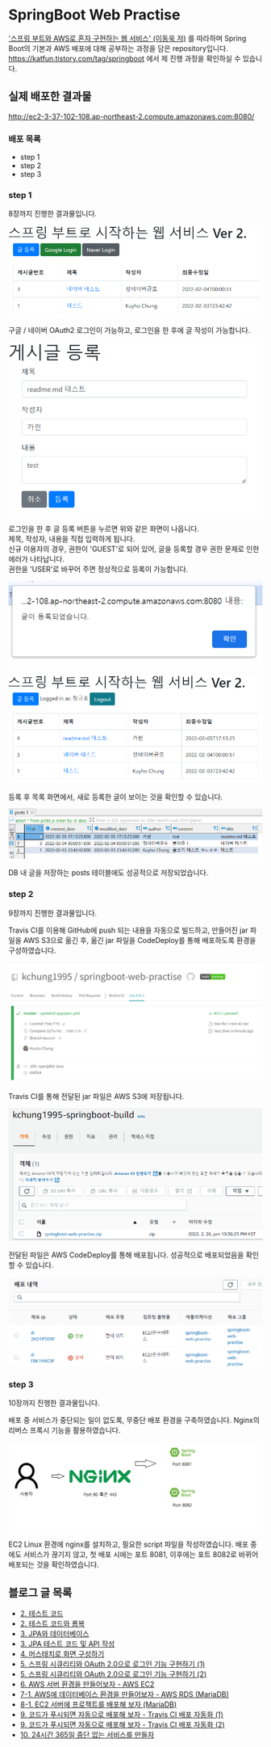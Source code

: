 # SpringBoot Web Practise

['스프링 부트와 AWS로 혼자 구현하는 웹 서비스' (이동욱 저)](http://www.kyobobook.co.kr/product/detailViewKor.laf?ejkGb=KOR&mallGb=KOR&barcode=9788965402602) 를 따라하며 Spring Boot의 기본과 AWS 배포에 대해 공부하는 과정을 담은 repository입니다.  
https://katfun.tistory.com/tag/springboot 에서 제 진행 과정을 확인하실 수 있습니다.  

## 실제 배포한 결과물
http://ec2-3-37-102-108.ap-northeast-2.compute.amazonaws.com:8080/

### 배포 목록
* step 1
* step 2
* step 3

### step 1
8장까지 진행한 결과물입니다.
  
![ex_screenshot](./images/step1_main.PNG)
  
구글 / 네이버 OAuth2 로그인이 가능하고, 로그인을 한 후에 글 작성이 가능합니다.  
  
![ex_screenshot](./images/step1_post.PNG)
  
로그인을 한 후 글 등록 버튼을 누르면 위와 같은 화면이 나옵니다.  
제목, 작성자, 내용을 직접 입력하게 됩니다.  
신규 이용자의 경우, 권한이 'GUEST'로 되어 있어, 글을 등록할 경우 권한 문제로 인한 에러가 나타납니다.  
권한을 'USER'로 바꾸어 주면 정상적으로 등록이 가능합니다.
  
![ex_screenshot](./images/step1_postSuccess.PNG)
  
![ex_screenshot](./images/step1_main2.PNG)

등록 후 목록 화면에서, 새로 등록한 글이 보이는 것을 확인할 수 있습니다.

![ex_screenshot](./images/step1_postsQuery.PNG)  
  
DB 내 글을 저장하는 posts 테이블에도 성공적으로 저장되었습니다.  
  
### step 2
9장까지 진행한 결과물입니다.

Travis CI를 이용해 GitHub에 push 되는 내용을 자동으로 빌드하고, 만들어진 jar 파일을 AWS S3으로 옮긴 후,
옮긴 jar 파일을 CodeDeploy를 통해 배포하도록 환경을 구성하였습니다.

![ex_screenshot](./images/step2_buildSuccess.PNG)

Travis CI를 통해 전달된 jar 파일은 AWS S3에 저장됩니다.

![ex_screenshot](./images/step2_s3_jar.PNG)

전달된 파일은 AWS CodeDeploy를 통해 배포됩니다.
성공적으로 배포되었음을 확인할 수 있습니다.

![ex_screenshot](./images/step2_codedeploy.PNG)

### step 3
10장까지 진행한 결과물입니다.

배포 중 서비스가 중단되는 일이 없도록, 무중단 배포 환경을 구축하였습니다.
Nginx의 리버스 프록시 기능을 활용하였습니다.

![ex_screenshot](./images/step3_nginx_logic.png)

EC2 Linux 환경에 nginx를 설치하고, 필요한 script 파일을 작성하였습니다.
배포 중에도 서비스가 끊기지 않고, 첫 배포 시에는 포트 8081, 이후에는 포트 8082로 바뀌어 배포되는 것을 확인하였습니다.

## 블로그 글 목록
* [2. 테스트 코드](https://katfun.tistory.com/entry/Spring-Boot-2-1-%ED%85%8C%EC%8A%A4%ED%8A%B8-%EC%BD%94%EB%93%9C?category=851959)
* [2. 테스트 코드와 롬복](https://katfun.tistory.com/entry/Spring-Boot-2-2-%ED%85%8C%EC%8A%A4%ED%8A%B8-%EC%BD%94%EB%93%9C%EC%99%80-%EB%A1%AC%EB%B3%B5?category=851959_)
* [3. JPA와 데이터베이스](https://katfun.tistory.com/entry/Spring-Boot-3-1-JPA%EC%99%80-%EB%8D%B0%EC%9D%B4%ED%84%B0%EB%B2%A0%EC%9D%B4%EC%8A%A4?category=851959)
* [3. JPA 테스트 코드 및 API 작성](https://katfun.tistory.com/entry/Spring-Boot-3-2?category=851959)
* [4. 머스태치로 화면 구성하기](https://katfun.tistory.com/entry/Spring-Boot-4-%EB%A8%B8%EC%8A%A4%ED%83%9C%EC%B9%98%EB%A1%9C-%ED%99%94%EB%A9%B4-%EA%B5%AC%EC%84%B1%ED%95%98%EA%B8%B0?category=851959)
* [5. 스프링 시큐리티와 OAuth 2.0으로 로그인 기능 구현하기 (1)](https://katfun.tistory.com/entry/Spring-Boot-5-%EC%8A%A4%ED%94%84%EB%A7%81-%EC%8B%9C%ED%81%90%EB%A6%AC%ED%8B%B0%EC%99%80-OAuth-20%EC%9C%BC%EB%A1%9C-%EB%A1%9C%EA%B7%B8%EC%9D%B8-%EA%B8%B0%EB%8A%A5-%EA%B5%AC%ED%98%84%ED%95%98%EA%B8%B0-1?category=851959)
* [5. 스프링 시큐리티와 OAuth 2.0으로 로그인 기능 구현하기 (2)](https://katfun.tistory.com/entry/Spring-Boot-5-%EC%8A%A4%ED%94%84%EB%A7%81-%EC%8B%9C%ED%81%90%EB%A6%AC%ED%8B%B0%EC%99%80-OAuth-20%EC%9C%BC%EB%A1%9C-%EB%A1%9C%EA%B7%B8%EC%9D%B8-%EA%B8%B0%EB%8A%A5-%EA%B5%AC%ED%98%84%ED%95%98%EA%B8%B0-2?category=851959)
* [6. AWS 서버 환경을 만들어보자 - AWS EC2](https://katfun.tistory.com/entry/Spring-Boot-6-AWS-%EC%84%9C%EB%B2%84-%ED%99%98%EA%B2%BD%EC%9D%84-%EB%A7%8C%EB%93%A4%EC%96%B4%EB%B3%B4%EC%9E%90-AWS-EC2?category=851959)
* [7-1. AWS에 데이터베이스 환경을 만들어보자 - AWS RDS (MariaDB)](https://katfun.tistory.com/entry/Spring-Boot-7-1-AWS%EC%97%90-%EB%8D%B0%EC%9D%B4%ED%84%B0%EB%B2%A0%EC%9D%B4%EC%8A%A4-%ED%99%98%EA%B2%BD%EC%9D%84-%EB%A7%8C%EB%93%A4%EC%96%B4%EB%B3%B4%EC%9E%90-AWS-RDS-MariaDB?category=851959)
* [8-1. EC2 서버에 프로젝트를 배포해 보자 (MariaDB)](https://katfun.tistory.com/entry/Spring-Boot-8-1-EC2-%EC%84%9C%EB%B2%84%EC%97%90-%ED%94%84%EB%A1%9C%EC%A0%9D%ED%8A%B8%EB%A5%BC-%EB%B0%B0%ED%8F%AC%ED%95%B4-%EB%B3%B4%EC%9E%90-MariaDB?category=851959)
* [9. 코드가 푸시되면 자동으로 배포해 보자 - Travis CI 배포 자동화 (1)](https://katfun.tistory.com/entry/Spring-Boot-9-1-%EC%BD%94%EB%93%9C%EA%B0%80-%ED%91%B8%EC%8B%9C%EB%90%98%EB%A9%B4-%EC%9E%90%EB%8F%99%EC%9C%BC%EB%A1%9C-%EB%B0%B0%ED%8F%AC%ED%95%B4-%EB%B3%B4%EC%9E%90-Travis-CI-%EB%B0%B0%ED%8F%AC-%EC%9E%90%EB%8F%99%ED%99%94-1?category=851959)
* [9. 코드가 푸시되면 자동으로 배포해 보자 - Travis CI 배포 자동화 (2)](https://katfun.tistory.com/entry/%ED%98%BC%EC%9E%90-%EA%B5%AC%ED%98%84%ED%95%98%EB%8A%94-%EC%9B%B9%EC%84%9C%EB%B9%84%EC%8A%A4-9-1-%EC%BD%94%EB%93%9C%EA%B0%80-%ED%91%B8%EC%8B%9C%EB%90%98%EB%A9%B4-%EC%9E%90%EB%8F%99%EC%9C%BC%EB%A1%9C-%EB%B0%B0%ED%8F%AC%ED%95%B4-%EB%B3%B4%EC%9E%90-Travis-CI-%EB%B0%B0%ED%8F%AC-%EC%9E%90%EB%8F%99%ED%99%94-2)
* [10. 24시간 365일 중단 없는 서비스를 만들자](https://katfun.tistory.com/entry/%ED%98%BC%EC%9E%90-%EA%B5%AC%ED%98%84%ED%95%98%EB%8A%94-%EC%9B%B9%EC%84%9C%EB%B9%84%EC%8A%A4-10-24%EC%8B%9C%EA%B0%84-365%EC%9D%BC-%EC%A4%91%EB%8B%A8-%EC%97%86%EB%8A%94-%EC%84%9C%EB%B9%84%EC%8A%A4%EB%A5%BC-%EB%A7%8C%EB%93%A4%EC%9E%90)
